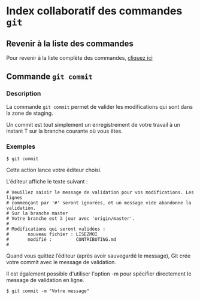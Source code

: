 # Index collaboratif des commandes `git`



## Revenir à la liste des commandes

Pour revenir à la liste complète des commandes, [cliquez ici](index.html)



## Commande `git commit`


### Description

La commande `git commit` permet de valider les modifications qui sont dans la zone de staging.

Un commit est tout simplement un enregistrement de votre travail à un instant T sur la branche courante où vous êtes. 


### Exemples

```
$ git commit

```

Cette action lance votre éditeur choisi.

L’éditeur affiche le texte suivant :

```
# Veuillez saisir le message de validation pour vos modifications. Les lignes
# commençant par '#' seront ignorées, et un message vide abandonne la validation.
# Sur la branche master
# Votre branche est à jour avec 'origin/master'.
#
# Modifications qui seront validées :
#       nouveau fichier : LISEZMOI
#       modifié :         CONTRIBUTING.md
#

```
Quand vous quittez l’éditeur (après avoir sauvegardé le message), Git crée votre commit avec le message de validation.


Il est également possible d'utiliser l'option -m pour spécifier directement le message de validation en ligne.

```
$ git commit -m "Votre message"

```



